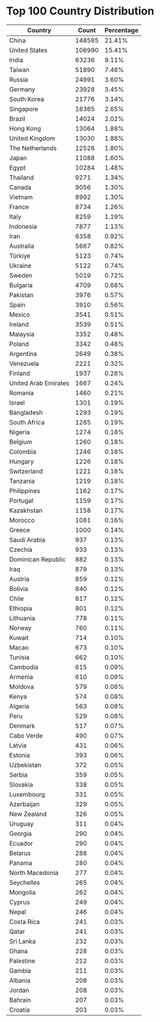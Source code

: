 # Top 100 Country Distribution
| Country | Count | Percentage |
|----|----|----|
| China | 148585 | 21.41% |
| United States | 106990 | 15.41% |
| India | 63236 | 9.11% |
| Taiwan | 51890 | 7.48% |
| Russia | 24991 | 3.60% |
| Germany | 23928 | 3.45% |
| South Korea | 21776 | 3.14% |
| Singapore | 18365 | 2.65% |
| Brazil | 14024 | 2.02% |
| Hong Kong | 13064 | 1.88% |
| United Kingdom | 13030 | 1.88% |
| The Netherlands | 12526 | 1.80% |
| Japan | 11088 | 1.60% |
| Egypt | 10284 | 1.48% |
| Thailand | 9271 | 1.34% |
| Canada | 9056 | 1.30% |
| Vietnam | 8992 | 1.30% |
| France | 8734 | 1.26% |
| Italy | 8259 | 1.19% |
| Indonesia | 7877 | 1.13% |
| Iran | 6358 | 0.92% |
| Australia | 5667 | 0.82% |
| Türkiye | 5123 | 0.74% |
| Ukraine | 5122 | 0.74% |
| Sweden | 5019 | 0.72% |
| Bulgaria | 4709 | 0.68% |
| Pakistan | 3976 | 0.57% |
| Spain | 3910 | 0.56% |
| Mexico | 3541 | 0.51% |
| Ireland | 3539 | 0.51% |
| Malaysia | 3352 | 0.48% |
| Poland | 3342 | 0.48% |
| Argentina | 2649 | 0.38% |
| Venezuela | 2221 | 0.32% |
| Finland | 1937 | 0.28% |
| United Arab Emirates | 1667 | 0.24% |
| Romania | 1460 | 0.21% |
| Israel | 1301 | 0.19% |
| Bangladesh | 1293 | 0.19% |
| South Africa | 1285 | 0.19% |
| Nigeria | 1274 | 0.18% |
| Belgium | 1260 | 0.18% |
| Colombia | 1246 | 0.18% |
| Hungary | 1226 | 0.18% |
| Switzerland | 1221 | 0.18% |
| Tanzania | 1219 | 0.18% |
| Philippines | 1162 | 0.17% |
| Portugal | 1159 | 0.17% |
| Kazakhstan | 1158 | 0.17% |
| Morocco | 1081 | 0.16% |
| Greece | 1000 | 0.14% |
| Saudi Arabia | 937 | 0.13% |
| Czechia | 933 | 0.13% |
| Dominican Republic | 882 | 0.13% |
| Iraq | 879 | 0.13% |
| Austria | 859 | 0.12% |
| Bolivia | 840 | 0.12% |
| Chile | 817 | 0.12% |
| Ethiopia | 801 | 0.12% |
| Lithuania | 778 | 0.11% |
| Norway | 760 | 0.11% |
| Kuwait | 714 | 0.10% |
| Macao | 673 | 0.10% |
| Tunisia | 662 | 0.10% |
| Cambodia | 615 | 0.09% |
| Armenia | 610 | 0.09% |
| Moldova | 579 | 0.08% |
| Kenya | 574 | 0.08% |
| Algeria | 563 | 0.08% |
| Peru | 529 | 0.08% |
| Denmark | 517 | 0.07% |
| Cabo Verde | 490 | 0.07% |
| Latvia | 431 | 0.06% |
| Estonia | 393 | 0.06% |
| Uzbekistan | 372 | 0.05% |
| Serbia | 359 | 0.05% |
| Slovakia | 338 | 0.05% |
| Luxembourg | 331 | 0.05% |
| Azerbaijan | 329 | 0.05% |
| New Zealand | 326 | 0.05% |
| Uruguay | 311 | 0.04% |
| Georgia | 290 | 0.04% |
| Ecuador | 290 | 0.04% |
| Belarus | 288 | 0.04% |
| Panama | 280 | 0.04% |
| North Macedonia | 277 | 0.04% |
| Seychelles | 265 | 0.04% |
| Mongolia | 262 | 0.04% |
| Cyprus | 249 | 0.04% |
| Nepal | 246 | 0.04% |
| Costa Rica | 241 | 0.03% |
| Qatar | 241 | 0.03% |
| Sri Lanka | 232 | 0.03% |
| Ghana | 228 | 0.03% |
| Palestine | 212 | 0.03% |
| Gambia | 211 | 0.03% |
| Albania | 208 | 0.03% |
| Jordan | 208 | 0.03% |
| Bahrain | 207 | 0.03% |
| Croatia | 203 | 0.03% |

